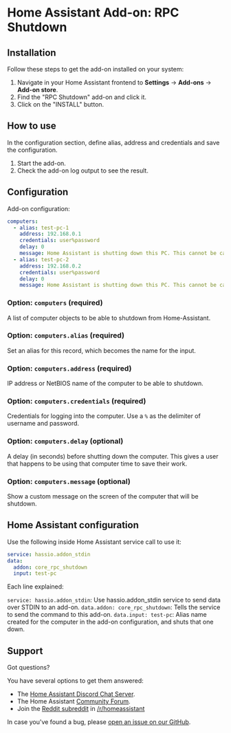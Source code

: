 # Home Assistant Add-on: RPC Shutdown

## Installation

Follow these steps to get the add-on installed on your system:

1. Navigate in your Home Assistant frontend to **Settings** -> **Add-ons** -> **Add-on store**.
2. Find the "RPC Shutdown" add-on and click it.
3. Click on the "INSTALL" button.

## How to use

In the configuration section, define alias, address and credentials and save the configuration.

1. Start the add-on.
2. Check the add-on log output to see the result.

## Configuration

Add-on configuration:

```yaml
computers:
  - alias: test-pc-1
    address: 192.168.0.1
    credentials: user%password
    delay: 0
    message: Home Assistant is shutting down this PC. This cannot be canceled. Please save your work!
  - alias: test-pc-2
    address: 192.168.0.2
    credentials: user%password
    delay: 0
    message: Home Assistant is shutting down this PC. This cannot be canceled. Please save your work!
```

### Option: `computers` (required)

A list of computer objects to be able to shutdown from Home-Assistant.

### Option: `computers.alias` (required)

Set an alias for this record, which becomes the name for the input.

### Option: `computers.address` (required)

IP address or NetBIOS name of the computer to be able to shutdown.

### Option:  `computers.credentials` (required)

Credentials for logging into the computer.
Use a `%` as the delimiter of username and password.

### Option:  `computers.delay` (optional)

A delay (in seconds) before shutting down the computer. This gives a user that happens to be using that computer time to save their work.

### Option:  `computers.message` (optional)

Show a custom message on the screen of the computer that will be shutdown.

## Home Assistant configuration

Use the following inside Home Assistant service call to use it:

```yaml
service: hassio.addon_stdin
data:
  addon: core_rpc_shutdown
  input: test-pc
```

Each line explained:

`service: hassio.addon_stdin`: Use hassio.addon_stdin service to send data over STDIN to an add-on.
`data.addon: core_rpc_shutdown`: Tells the service to send the command to this add-on.
`data.input: test-pc`: Alias name created for the computer in the add-on configuration, and shuts that one down.

## Support

Got questions?

You have several options to get them answered:

- The [Home Assistant Discord Chat Server][discord].
- The Home Assistant [Community Forum][forum].
- Join the [Reddit subreddit][reddit] in [/r/homeassistant][reddit]

In case you've found a bug, please [open an issue on our GitHub][issue].

[forum]: https://community.home-assistant.io
[issue]: https://github.com/home-assistant/addons/issues
[reddit]: https://reddit.com/r/homeassistant
[discord]: https://discord.gg/c5DvZ4e
